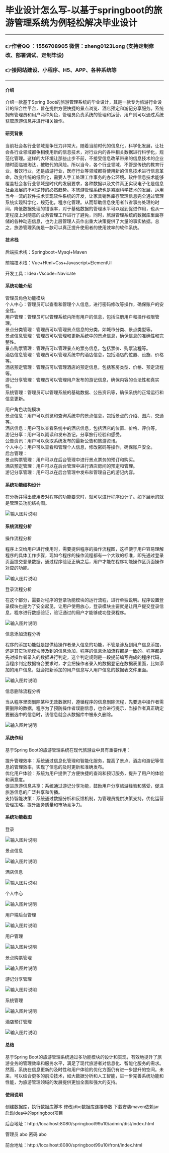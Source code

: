 # 毕业设计怎么写-以基于springboot的旅游管理系统为例轻松解决毕业设计

---
### 👉作者QQ ：1556708905 微信：zheng0123Long (支持定制修改、部署调试、定制毕设)

### 👉接网站建设、小程序、H5、APP、各种系统等

---

#### 介绍

介绍一款基于Spring Boot的旅游管理系统的毕业设计，其是一款专为旅游行业设计的综合性平台，旨在提供方便快捷的景点浏览、酒店预定和游记分享服务。系统拥有管理员和用户两种角色，管理员负责系统的管理和运营，用户则可以通过系统获取旅游信息并进行相关操作。

#### 研究背景

当前社会各行业领域竞争压力非常大，随着当前时代的信息化，科学化发展，让社会各行业领域都争相使用新的信息技术，对行业内的各种相关数据进行科学化，规范化管理。这样的大环境让那些止步不前，不接受信息改革带来的信息技术的企业随时面临被淘汰，被取代的风险。所以当今，各个行业领域，不管是传统的教育行业，餐饮行业，还是旅游行业，医疗行业等领域都将使用新的信息技术进行信息革命，改变传统的纸质化，需要人手工处理工作事务的办公环境。软件信息技术能够覆盖社会各行业领域是时代的发展要求，各种数据以及文件真正实现电子化是信息社会发展的不可逆转的必然趋势。本旅游管理系统也是紧跟科学技术的发展，运用当今一流的软件技术实现软件系统的开发，让家具销售库存管理信息完全通过管理系统实现科学化，规范化，程序化管理。从而帮助信息使用者节省事务处理的时间，降低数据处理的错误率，对于基础数据的管理水平可以起到促进作用，也从一定程度上对随意的业务管理工作进行了避免，同时，旅游管理系统的数据库里面存储的各种动态信息，也为上层管理人员作出重大决策提供了大量的事实依据。总之，旅游管理系统是一款可以真正提升使用者的使用效率的软件系统。

#### 技术栈

后端技术栈：Springboot+Mysql+Maven

前端技术栈：Vue+Html+Css+Javascript+ElementUI

开发工具：Idea+Vscode+Navicate

#### 系统功能介绍

管理员角色功能模块  
个人中心：管理员可以查看和管理个人信息，进行密码修改等操作，确保账户的安全性。  
用户管理：管理员可以管理系统内所有用户的信息，包括注册用户和操作权限管理。  
景点分类管理：管理员可以管理景点信息的分类，如城市分类、景点类型等。  
景点信息管理：管理员可以管理和更新系统中的景点信息，确保信息的准确性和完整性。  
景点购票管理：管理员可以管理景点的票务信息，包括票价、购票流程等。  
酒店信息管理：管理员可以管理系统中的酒店信息，包括酒店的位置、设施、价格等。  
酒店预定管理：管理员可以管理酒店的预定信息，包括客房类型、价格、预定流程等。  
游记分享管理：管理员可以管理用户发布的游记信息，确保内容的合法性和真实性。  
系统管理：管理员可以管理系统的基础数据、公告资讯等，确保系统的正常运行和信息更新。  

用户角色功能模块  
景点信息：用户可以浏览和查询系统中的景点信息，包括景点的介绍、图片、交通等。  
酒店信息：用户可以查看系统中的酒店信息，包括酒店的位置、价格、评价等。  
游记分享：用户可以阅读和发布游记，分享旅行经验和感受。  
公告资讯：用户可以获取系统发布的最新公告和旅游资讯。  
个人中心：用户可以查看和管理个人信息，修改密码等操作，确保账户安全。  
后台管理：  
景点购票管理：用户可以在后台管理中进行景点票务的预订和购买。  
酒店预定管理：用户可以在后台管理中进行酒店房间的预定和管理。  
游记分享管理：用户可以在后台管理中发布和管理自己的游记内容。  

#### 系统功能结构设计

在分析并得出使用者对程序的功能要求时，就可以进行程序设计了。如下展示的就是管理员功能结构图。

![输入图片说明](images/d97c2b9f9b7fb5185585d579bc2dc51.png)

#### 系统流程分析

操作流程分析

程序上交给用户进行使用时，需要提供程序的操作流程图，这样便于用户容易理解程序的具体工作步骤，现如今程序的操作流程都有一个大致的标准，即先通过登录页面提交登录数据，通过程序验证正确之后，用户才能在程序功能操作区页面操作对应的功能。

![输入图片说明](images/f3d4fbf43a486963327fdd04ed24628.png)

登录流程分析

在这个部分，需要对程序的登录功能模块的运行流程，进行单独说明。程序设置登录模块也是为了安全起见，让用户使用放心，登录模块主要就是让用户提交登录信息，程序进行数据验证，验证通过的用户才能够成功登录程序。

![输入图片说明](images/3bb915963cd0330c489db2e1380f702.png)

信息添加流程分析

程序的添加功能就是提供给操作者录入信息的功能，不管是涉及到用户信息添加，还是其它功能模块涉及到的信息添加，程序的信息添加流程都是一致的。程序都是先对操作者录入的数据进行判定，这个判定规则是一段提前编写完成的程序代码，当程序判定数据符合要求时，才会把操作者录入的数据登记在数据表里面，比如添加的用户信息，就会把新添加的用户信息写入用户信息的数据表文件里面。

![输入图片说明](images/c54924d0e94c536be2dd3d0669ca66c.png)

信息删除流程分析

当从程序里面删除某种无效数据时，遵循程序的信息删除流程，先要选中操作者需要删除的数据，程序为了预防操作者误删信息，也会进行提示，当操作者真正确定要删选中的信息时，该信息就会从数据库中被永久删除。

![输入图片说明](images/f991a2c5823e4a4d283009b8c7a2d49.png)

#### 系统作用

基于Spring Boot的旅游管理系统在现代旅游业中具有重要作用：

提升管理效率：系统通过信息化管理和智能化服务，提高了景点、酒店和游记等信息的管理效率，实现了信息的及时更新和准确发布。  
优化用户体验：系统为用户提供了方便快捷的查询和预订服务，提升了用户的体验和满意度。  
促进旅游信息共享：系统通过游记分享功能，鼓励用户分享旅游经验和感受，促进旅游信息的广泛共享和传播。  
支持智能决策：系统通过数据分析和反馈机制，为管理员提供决策支持，优化运营管理策略，提升服务质量和市场竞争力。  

#### 系统功能截图

登录

![输入图片说明](images/e3977e3755a61c94f3f6213e9291f24.png)

景点信息

![输入图片说明](images/34ba119faef8367114799c82dd55365.png)

酒店信息

![输入图片说明](images/8f79c4f2a55237b659191c3dfbbb1b7.png)

个人中心

![输入图片说明](images/32290da201a70e76b3dcffa402a61a1.png)

用户端后台管理

![输入图片说明](images/1e46a8fd504a06d23a64e74a6d76cc4.png)

用户管理

![输入图片说明](images/0928000572785b76df519dc131fcacf.png)

景点购票管理

![输入图片说明](images/b0a090d09279c40568448f9e269ed17.png)

游记分享管理

![输入图片说明](images/fb62b076c7f92a3b886c6afff33b183.png)

系统管理

![输入图片说明](images/48e698d94b8a5f4511a51c88b5d9ddb.png)

酒店预订管理

![输入图片说明](images/e01c28b40acb814569a1aa6bff8691d.png)

#### 总结

基于Spring Boot的旅游管理系统通过多功能模块的设计和实现，有效地提升了旅游业务的管理效率和服务水平，满足了现代旅游者对信息化、智能化服务的需求。然而，系统在信息更新的及时性和用户体验的优化方面仍有进一步提升的空间。未来，可以结合更多的前沿技术，如大数据分析和人工智能，进一步完善系统功能和性能，为旅游管理领域的发展提供更加全面和强大的支持。

#### 使用说明

创建数据库，执行数据库脚本 修改jdbc数据库连接参数 下载安装maven依赖jar 启动idea中的springboot项目

后台地址：http://localhost:8080/springboot99u10/admin/dist/index.html

管理员  abo 密码 abo

前台地址：http://localhost:8080/springboot99u10/front/index.html
